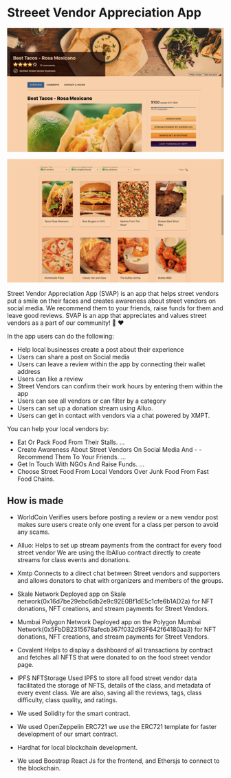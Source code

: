# Streeet Vendor Appreciation App

![Preview](https://raw.githubusercontent.com/electrone901/Streeet-Vendor-Appreciation-App-working/main/prev1.png)

![Prev](https://raw.githubusercontent.com/electrone901/Streeet-Vendor-Appreciation-App-working/main/prev2.png)

Street Vendor Appreciation App (SVAP) is an app that helps street vendors put a smile on their faces and creates awareness about street vendors on social media.
We recommend them to your friends, raise funds for them and leave good reviews.
SVAP is an app that appreciates and values street vendors as a part of our community! 🥟 ♥️

In the app users can do the following:

- Help local businesses create a post about their experience
- Users can share a post on Social media
- Users can leave a review within the app by connecting their wallet address
- Users can like a review
- Street Vendors can confirm their work hours by entering them within the app
- Users can see all vendors or can filter by a category
- Users can set up a donation stream using Alluo.
- Users can get in contact with vendors via a chat powered by XMPT.

You can help your local vendors by:

- Eat Or Pack Food From Their Stalls. ...
- Create Awareness About Street Vendors On Social Media And - - Recommend Them To Your Friends. ...
- Get In Touch With NGOs And Raise Funds. ...
- Choose Street Food From Local Vendors Over Junk Food From Fast Food Chains.

## How is made

- WorldCoin Verifies users before posting a review or a new vendor post
  makes sure users create only one event for a class per person to avoid any scams.

- Alluo: Helps to set up stream payments from the contract for every food street vendor We are using the IbAlluo contract directly to create streams for class events and donations.

- Xmtp Connects to a direct chat between Street vendors and supporters and allows donators to chat with organizers and members of the groups.

- Skale Network Deployed app on Skale network(0x16d7be29ebc6db2e9c92E0Bf1dE5c1cfe6b1AD2a) for NFT donations, NFT creations, and stream payments for Street Vendors.

- Mumbai Polygon Network Deployed app on the Polygon Mumbai Network(0x5FbDB2315678afecb367f032d93F642f64180aa3) for NFT donations, NFT creations, and stream payments for Street Vendors.

- Covalent Helps to display a dashboard of all transactions by contract and fetches all NFTS that were donated to on the food street vendor page.

* IPFS NFTStorage Used IPFS to store all food street vendor data facilitated the storage of NFTS, details of the class, and metadata of every event class. We are also, saving all the reviews, tags, class difficulty, class quality, and ratings.

* We used Solidity for the smart contract.

* We used OpenZeppelin ERC721 we use the ERC721 template for faster development of our smart contract.

* Hardhat for local blockchain development.

* We used Boostrap React Js for the frontend, and Ethersjs to connect to the blockchain.
